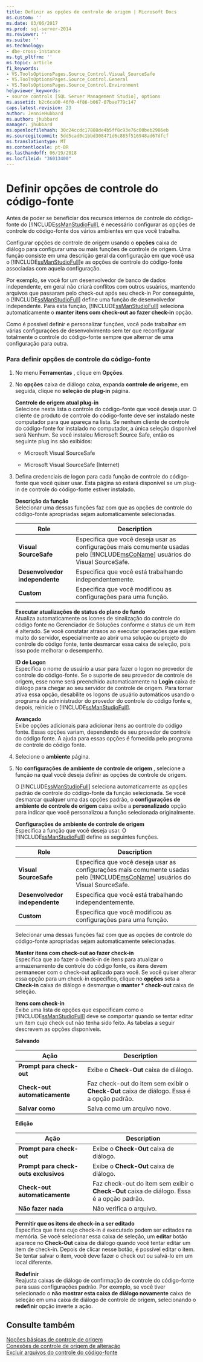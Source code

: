 ```yaml
---
title: Definir as opções de controle de origem | Microsoft Docs
ms.custom: ''
ms.date: 03/06/2017
ms.prod: sql-server-2014
ms.reviewer: ''
ms.suite: ''
ms.technology:
- dbe-cross-instance
ms.tgt_pltfrm: ''
ms.topic: article
f1_keywords:
- VS.ToolsOptionsPages.Source_Control.Visual_SourceSafe
- VS.ToolsOptionsPages.Source_Control.General
- VS.ToolsOptionsPages.Source_Control.Environment
helpviewer_keywords:
- source controls [SQL Server Management Studio], options
ms.assetid: b2c6ca00-46f0-4f86-b067-07bae779c147
caps.latest.revision: 23
author: JennieHubbard
ms.author: jhubbard
manager: jhubbard
ms.openlocfilehash: 30c24ccdc17888de4b5ff8c93e76c00beb2986eb
ms.sourcegitcommit: 5dd5cad0c1bbd308471d6c885f516948ad67dfcf
ms.translationtype: MT
ms.contentlocale: pt-BR
ms.lasthandoff: 06/19/2018
ms.locfileid: "36013400"
---
```

# <a name="set-source-control-options"></a>Definir opções de controle do código-fonte
  Antes de poder se beneficiar dos recursos internos de controle do código-fonte do [!INCLUDE[ssManStudioFull](../includes/ssmanstudiofull-md.md)], é necessário configurar as opções de controle do código-fonte dos vários ambientes em que você trabalha.  
  
 Configurar opções de controle de origem usando o **opções** caixa de diálogo para configurar uma ou mais funções de controle de origem. Uma função consiste em uma descrição geral da configuração em que você usa o [!INCLUDE[ssManStudioFull](../includes/ssmanstudiofull-md.md)]e as opções de controle do código-fonte associadas com aquela configuração.  
  
 Por exemplo, se você for um desenvolvedor de banco de dados independente, em geral não criará conflitos com outros usuários, mantendo arquivos que passaram pelo check-out após seu check-in Por conseguinte, o [!INCLUDE[ssManStudioFull](../includes/ssmanstudiofull-md.md)] define uma função de desenvolvedor independente. Para esta função, [!INCLUDE[ssManStudioFull](../includes/ssmanstudiofull-md.md)] seleciona automaticamente o **manter itens com check-out ao fazer check-in** opção.  
  
 Como é possível definir e personalizar funções, você pode trabalhar em várias configurações de desenvolvimento sem ter que reconfigurar totalmente o controle do código-fonte sempre que alternar de uma configuração para outra.  
  
### <a name="to-set-source-control-options"></a>Para definir opções de controle do código-fonte  
  
1.  No menu **Ferramentas** , clique em **Opções**.  
  
2.  No **opções** caixa de diálogo caixa, expanda **controle de origem**e, em seguida, clique no **seleção de plug-in** página.  
  
     **Controle de origem atual plug-in**  
     Selecione nesta lista o controle do código-fonte que você deseja usar. O cliente de produto de controle do código-fonte deve ser instalado neste computador para que apareça na lista. Se nenhum cliente de controle do código-fonte for instalado no computador, a única seleção disponível será Nenhum. Se você instalou Microsoft Source Safe, então os seguinte plug ins são exibidos:  
  
    -   Microsoft Visual SourceSafe  
  
    -   Microsoft Visual SourceSafe (Internet)  
  
3.  Defina credenciais de logon para cada função de controle do código-fonte que você quiser usar. Esta página só estará disponível se um plug-in de controle do código-fonte estiver instalado.  
  
     **Descrição da função**  
     Selecionar uma dessas funções faz com que as opções de controle do código-fonte apropriadas sejam automaticamente selecionadas.  
  
    |Role|Description|  
    |----------|-----------------|  
    |**Visual SourceSafe**|Especifica que você deseja usar as configurações mais comumente usadas pelo [!INCLUDE[msCoName](../includes/msconame-md.md)] usuários do Visual SourceSafe.|  
    |**Desenvolvedor independente**|Especifica que você está trabalhando independentemente.|  
    |**Custom**|Especifica que você modificou as configurações para uma função.|  
  
     **Executar atualizações de status do plano de fundo**  
     Atualiza automaticamente os ícones de sinalização do controle do código fonte no Gerenciador de Soluções conforme o status de um item é alterado. Se você constatar atrasos ao executar operações que exijam muito do servidor, especialmente ao abrir uma solução ou projeto do controle do código fonte, tente desmarcar essa caixa de seleção, pois isso pode melhorar o desempenho.  
  
     **ID de Logon**  
     Especifica o nome de usuário a usar para fazer o logon no provedor de controle do código-fonte. Se o suporte de seu provedor de controle de origem, esse nome será preenchido automaticamente na **Login** caixa de diálogo para chegar ao seu servidor de controle de origem. Para tornar ativa essa opção, desabilite os logons de usuário automáticos usando o programa de administrador do provedor do controle do código fonte e, depois, reinicie o [!INCLUDE[ssManStudioFull](../includes/ssmanstudiofull-md.md)].  
  
     **Avançado**  
     Exibe opções adicionais para adicionar itens ao controle do código fonte. Essas opções variam, dependendo de seu provedor de controle do código fonte. A ajuda para essas opções é fornecida pelo programa de controle do código fonte.  
  
4.  Selecione o **ambiente** página.  
  
5.  No **configurações de ambiente de controle de origem** , selecione a função na qual você deseja definir as opções de controle de origem.  
  
     O [!INCLUDE[ssManStudioFull](../includes/ssmanstudiofull-md.md)] seleciona automaticamente as opções padrão de controle do código-fonte da função selecionada. Se você desmarcar qualquer uma das opções padrão, o **configurações de ambiente de controle de origem** caixa exibe a **personalizado** opção para indicar que você personalizou a função selecionada originalmente.  
  
     **Configurações de ambiente de controle de origem**  
     Especifica a função que você deseja usar. O [!INCLUDE[ssManStudioFull](../includes/ssmanstudiofull-md.md)] define as seguintes funções.  
  
    |Role|Description|  
    |----------|-----------------|  
    |**Visual SourceSafe**|Especifica que você deseja usar as configurações mais comumente usadas pelo [!INCLUDE[msCoName](../includes/msconame-md.md)] usuários do Visual SourceSafe.|  
    |**Desenvolvedor independente**|Especifica que você está trabalhando independentemente.|  
    |**Custom**|Especifica que você modificou as configurações para uma função.|  
  
     Selecionar uma dessas funções faz com que as opções de controle do código-fonte apropriadas sejam automaticamente selecionadas.  
  
     **Manter itens com check-out ao fazer check-in**  
     Especifica que ao fazer o check-in de itens para atualizar o armazenamento de controle do código fonte, os itens devem permanecer com o check-out aplicado para você. Se você quiser alterar essa opção para um check-in específico, clique no **opções** seta a **Check-in** caixa de diálogo e desmarque o **manter * check-out** caixa de seleção.  
  
     **Itens com check-in**  
     Exibe uma lista de opções que especificam como o [!INCLUDE[ssManStudioFull](../includes/ssmanstudiofull-md.md)] deve se comportar quando se tentar editar um item cujo check out não tenha sido feito.  As tabelas a seguir descrevem as opções disponíveis.  
  
     **Salvando**  
  
    |Ação|Description|  
    |------------|-----------------|  
    |**Prompt para check-out**|Exibe o **Check-Out** caixa de diálogo.|  
    |**Check-out automaticamente**|Faz check-out do item sem exibir o **Check-Out** caixa de diálogo. Essa é a opção padrão.|  
    |**Salvar como**|Salva como um arquivo novo.|  
  
     **Edição**  
  
    |Ação|Description|  
    |------------|-----------------|  
    |**Prompt para check-out**|Exibe o **Check-Out** caixa de diálogo.|  
    |**Prompt para check-outs exclusivos**|Exibe o **Check-Out** caixa de diálogo.|  
    |**Check-out automaticamente**|Faz check-out do item sem exibir o **Check-Out** caixa de diálogo. Essa é a opção padrão.|  
    |**Não fazer nada**|Não verifica o arquivo.|  
  
     **Permitir que os itens de check-in a ser editado**  
     Especifica que itens cujo check-in é executado podem ser editados na memória. Se você selecionar essa caixa de seleção, um **editar** botão aparece no **Check-Out** caixa de diálogo quando você tentar editar um item de check-in. Depois de clicar nesse botão, é possível editar o item. Se tentar salvar o item, você deve fazer o check out ou salvá-lo em um local diferente.  
  
     **Redefinir**  
     Reajusta caixas de diálogo de confirmação de controle do código-fonte para suas configurações padrão. Por exemplo, se você tiver selecionado o **não mostrar esta caixa de diálogo novamente** caixa de seleção em uma caixa de diálogo de controle de origem, selecionando o **redefinir** opção inverte a ação.  
  
## <a name="see-also"></a>Consulte também  
 [Noções básicas de controle de origem](../../2014/database-engine/source-control-basics.md)   
 [Conexões de controle de origem de alteração](../../2014/database-engine/change-source-control-connections.md)   
 [Excluir arquivos do controle do código-fonte](../../2014/database-engine/exclude-files-from-source-control.md)  
  
  